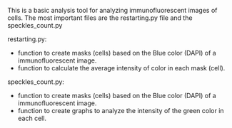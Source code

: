 This is a basic analysis tool for analyzing immunofluorescent images of cells. The most important files are the restarting.py file and the speckles_count.py 

restarting.py: 
- function to create masks (cells) based on the Blue color (DAPI) of a immunofluorescent image.
- function to calculate the average intensity of color in each mask (cell).

speckles_count.py:
- function to create masks (cells) based on the Blue color (DAPI) of a immunofluorescent image.
- function to create graphs to analyze the intensity of the green color in each cell. 
